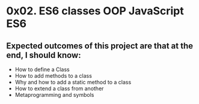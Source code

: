 # 0x02. ES6 classes OOP JavaScript ES6
## Expected outcomes of this project are that at the end, I should know:
- How to define a Class
- How to add methods to a class
- Why and how to add a static method to a class
- How to extend a class from another
- Metaprogramming and symbols
